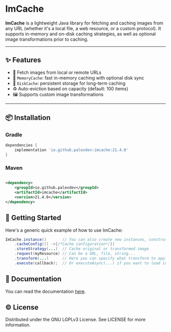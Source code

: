 [//]: @formatter:off
# ImCache

**ImCache** is a lightweight Java library for fetching and caching images from any URL (whether it's a local
file, a web resource, or a custom protocol). It supports in-memory and on-disk caching strategies, as well as optional
image transformations prior to caching.

---

## ✨ Features

- 🔗 Fetch images from local or remote URLs
- 🧠 `MemoryCache`: fast in-memory caching with optional disk sync
- 💾 `DiskCache`: persistent storage for long-term caching
- ♻️ Auto-eviction based on capacity (default: 100 items)
- 🖼️ Supports custom image transformations

---

## 📦 Installation

### Gradle

```groovy
dependencies {
    implementation 'io.github.palexdev:imcache:21.4.0'
}
```

### Maven

```xml

<dependency>
    <groupId>io.github.palexdev</groupId>
    <artifactId>imcache</artifactId>
    <version>21.4.0</version>
</dependency>
```

## 🚀 Getting Started

Here's a generic quick example of how to use ImCache:

```java
ImCache.instance()       // You can also create new instances, constructor is public
    .cacheConfig(() ->{/*Cache configuration*/})
    .storeStrategy(...)  // Cache original or transformed image
    .request(myResource) // Can be a URL, file, string...
    .transform(...)      // Here you can specify what transform to apply to the image
    .execute(callback);  // Or executeAsync(...) if you want to load in the background. The callback is optional!
```

## 📝 Documentation

You can read the documentation [here](https://javadoc.io/doc/io.github.palexdev/imcache).

## ©️ License

Distributed under the GNU LGPLv3 License. See LICENSE for more information.